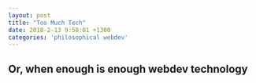 ```yaml
---
layout: post
title: "Too Much Tech"
date: 2018-2-13 9:58:01 +1300
categories: 'philosophical webdev'
---
```


## Or, when enough is enough webdev technology

